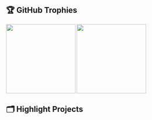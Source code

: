## 🏆 GitHub Trophies
<div>
  <img height="190" align="left" src="https://github-readme-stats.vercel.app/api?username=ineblouis&show_icons=true&theme=nord" />
  <img height="190" src="https://github-profile-trophy.vercel.app/?username=zhenye-na&theme=nord&column=4" />
</div>



## 🗂️ Highlight Projects
